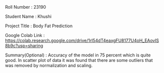 Roll Number       :   23190

Student Name      :   Khushi

Project Title     :   Body Fat Prediction 

Google Colab Link :   https://colab.research.google.com/drive/1rI54dT4eaxgFU8177U4oH_EAovIS8b9c?usp=sharing

Summary(Optional) :   Accuracy of the model in 75 percent which is quite good. In scatter plot of data it was found that there are some outliers that was removed by normalization and scaling.
